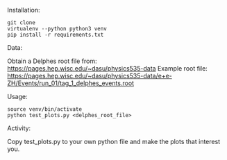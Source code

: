 Installation:

```
git clone 
virtualenv --python python3 venv
pip install -r requirements.txt
```

Data:

Obtain a Delphes root file from: https://pages.hep.wisc.edu/~dasu/physics535-data
Example root file: https://pages.hep.wisc.edu/~dasu/physics535-data/e+e-ZH/Events/run_01/tag_1_delphes_events.root

Usage:

```
source venv/bin/activate
python test_plots.py <delphes_root_file>
```

Activity:

Copy test_plots.py to your own python file and make the plots that interest you.
